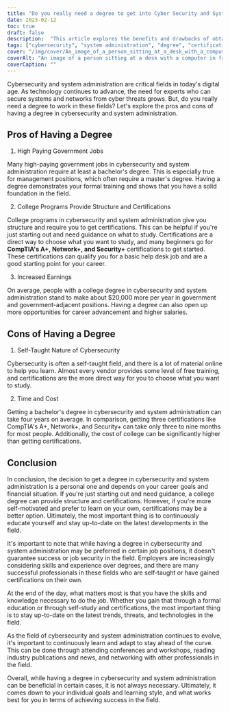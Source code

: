 ```yaml
---
title: "Do you really need a degree to get into Cyber Security and System Administration?"
date: 2023-02-12
toc: true
draft: false
description:  "This article explores the benefits and drawbacks of obtaining a degree in the fields of cybersecurity and system administration, including job opportunities, certifications, time, and cost considerations."
tags: ["cybersecurity", "system administration", "degree", "certifications", "career advancement", "salary potential", "time and cost", "government jobs", "self-taught", "online training", "CompTIA certifications"]
cover: "/img/cover/An_image_of_a_person_sitting_at_a_desk_with_a_computer.png"
coverAlt: "An image of a person sitting at a desk with a computer in front of them, surrounded by books, online resources, and certification materials, symbolizing the different paths to gaining knowledge and expertise in cybersecurity and system administration. "
coverCaption: ""
---
```


Cybersecurity and system administration are critical fields in today's digital age. As technology continues to advance, the need for experts who can secure systems and networks from cyber threats grows. But, do you really need a degree to work in these fields? Let's explore the pros and cons of having a degree in cybersecurity and system administration.

## Pros of Having a Degree

1. High Paying Government Jobs

Many high-paying government jobs in cybersecurity and system administration require at least a bachelor's degree. This is especially true for management positions, which often require a master's degree. Having a degree demonstrates your formal training and shows that you have a solid foundation in the field.

2. College Programs Provide Structure and Certifications

College programs in cybersecurity and system administration give you structure and require you to get certifications. This can be helpful if you're just starting out and need guidance on what to study. Certifications are a direct way to choose what you want to study, and many beginners go for **CompTIA's A+, Network+, and Security+** certifications to get started. These certifications can qualify you for a basic help desk job and are a good starting point for your career.

3. Increased Earnings

On average, people with a college degree in cybersecurity and system administration stand to make about $20,000 more per year in government and government-adjacent positions. Having a degree can also open up more opportunities for career advancement and higher salaries.

## Cons of Having a Degree

1. Self-Taught Nature of Cybersecurity

Cybersecurity is often a self-taught field, and there is a lot of material online to help you learn. Almost every vendor provides some level of free training, and certifications are the more direct way for you to choose what you want to study.

2. Time and Cost

Getting a bachelor's degree in cybersecurity and system administration can take four years on average. In comparison, getting three certifications like CompTIA's A+, Network+, and Security+ can take only three to nine months for most people. Additionally, the cost of college can be significantly higher than getting certifications.

## Conclusion

In conclusion, the decision to get a degree in cybersecurity and system administration is a personal one and depends on your career goals and financial situation. If you're just starting out and need guidance, a college degree can provide structure and certifications. However, if you're more self-motivated and prefer to learn on your own, certifications may be a better option. Ultimately, the most important thing is to continuously educate yourself and stay up-to-date on the latest developments in the field.

It's important to note that while having a degree in cybersecurity and system administration may be preferred in certain job positions, it doesn't guarantee success or job security in the field. Employers are increasingly considering skills and experience over degrees, and there are many successful professionals in these fields who are self-taught or have gained certifications on their own. 

At the end of the day, what matters most is that you have the skills and knowledge necessary to do the job. Whether you gain that through a formal education or through self-study and certifications, the most important thing is to stay up-to-date on the latest trends, threats, and technologies in the field. 

As the field of cybersecurity and system administration continues to evolve, it's important to continuously learn and adapt to stay ahead of the curve. This can be done through attending conferences and workshops, reading industry publications and news, and networking with other professionals in the field. 

Overall, while having a degree in cybersecurity and system administration can be beneficial in certain cases, it is not always necessary. Ultimately, it comes down to your individual goals and learning style, and what works best for you in terms of achieving success in the field.

